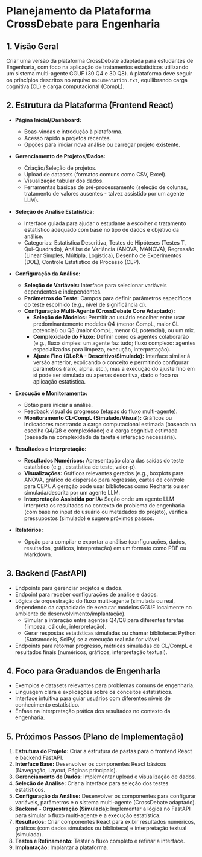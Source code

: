 # Planejamento da Plataforma CrossDebate para Engenharia

## 1. Visão Geral

Criar uma versão da plataforma CrossDebate adaptada para estudantes de Engenharia, com foco na aplicação de tratamentos estatísticos utilizando um sistema multi-agente GGUF (30 Q4 e 30 Q8). A plataforma deve seguir os princípios descritos no arquivo `Documentation.txt`, equilibrando carga cognitiva (CL) e carga computacional (CompL).

## 2. Estrutura da Plataforma (Frontend React)

- **Página Inicial/Dashboard:**
    - Boas-vindas e introdução à plataforma.
    - Acesso rápido a projetos recentes.
    - Opções para iniciar nova análise ou carregar projeto existente.

- **Gerenciamento de Projetos/Dados:**
    - Criação/Seleção de projetos.
    - Upload de datasets (formatos comuns como CSV, Excel).
    - Visualização tabular dos dados.
    - Ferramentas básicas de pré-processamento (seleção de colunas, tratamento de valores ausentes - talvez assistido por um agente LLM).

- **Seleção de Análise Estatística:**
    - Interface guiada para ajudar o estudante a escolher o tratamento estatístico adequado com base no tipo de dados e objetivo da análise.
    - Categorias: Estatística Descritiva, Testes de Hipóteses (Testes T, Qui-Quadrado), Análise de Variância (ANOVA, MANOVA), Regressão (Linear Simples, Múltipla, Logística), Desenho de Experimentos (DOE), Controle Estatístico de Processo (CEP).

- **Configuração da Análise:**
    - **Seleção de Variáveis:** Interface para selecionar variáveis dependentes e independentes.
    - **Parâmetros do Teste:** Campos para definir parâmetros específicos do teste escolhido (e.g., nível de significância α).
    - **Configuração Multi-Agente (CrossDebate Core Adaptado):**
        - **Seleção de Modelos:** Permitir ao usuário escolher entre usar predominantemente modelos Q4 (menor CompL, maior CL potencial) ou Q8 (maior CompL, menor CL potencial), ou um mix.
        - **Complexidade do Fluxo:** Definir como os agentes colaborarão (e.g., fluxo simples: um agente faz tudo; fluxo complexo: agentes especializados para limpeza, execução, interpretação).
        - **Ajuste Fino (QLoRA - Descritivo/Simulado):** Interface similar à versão anterior, explicando o conceito e permitindo configurar parâmetros (rank, alpha, etc.), mas a execução do ajuste fino em si pode ser simulada ou apenas descritiva, dado o foco na aplicação estatística.

- **Execução e Monitoramento:**
    - Botão para iniciar a análise.
    - Feedback visual do progresso (etapas do fluxo multi-agente).
    - **Monitoramento CL-CompL (Simulado/Visual):** Gráficos ou indicadores mostrando a carga computacional estimada (baseada na escolha Q4/Q8 e complexidade) e a carga cognitiva estimada (baseada na complexidade da tarefa e interação necessária).

- **Resultados e Interpretação:**
    - **Resultados Numéricos:** Apresentação clara das saídas do teste estatístico (e.g., estatística de teste, valor-p).
    - **Visualizações:** Gráficos relevantes gerados (e.g., boxplots para ANOVA, gráfico de dispersão para regressão, cartas de controle para CEP). A geração pode usar bibliotecas como Recharts ou ser simulada/descrita por um agente LLM.
    - **Interpretação Assistida por IA:** Seção onde um agente LLM interpreta os resultados no contexto do problema de engenharia (com base no input do usuário ou metadados do projeto), verifica pressupostos (simulado) e sugere próximos passos.

- **Relatórios:**
    - Opção para compilar e exportar a análise (configurações, dados, resultados, gráficos, interpretação) em um formato como PDF ou Markdown.

## 3. Backend (FastAPI)

- Endpoints para gerenciar projetos e dados.
- Endpoint para receber configurações de análise e dados.
- Lógica de orquestração do fluxo multi-agente (simulada ou real, dependendo da capacidade de executar modelos GGUF localmente no ambiente de desenvolvimento/implantação).
    - Simular a interação entre agentes Q4/Q8 para diferentes tarefas (limpeza, cálculo, interpretação).
    - Gerar respostas estatísticas simuladas ou chamar bibliotecas Python (Statsmodels, SciPy) se a execução real não for viável.
- Endpoints para retornar progresso, métricas simuladas de CL/CompL e resultados finais (numéricos, gráficos, interpretação textual).

## 4. Foco para Graduandos de Engenharia

- Exemplos e datasets relevantes para problemas comuns de engenharia.
- Linguagem clara e explicações sobre os conceitos estatísticos.
- Interface intuitiva para guiar usuários com diferentes níveis de conhecimento estatístico.
- Ênfase na interpretação prática dos resultados no contexto da engenharia.

## 5. Próximos Passos (Plano de Implementação)

1.  **Estrutura do Projeto:** Criar a estrutura de pastas para o frontend React e backend FastAPI.
2.  **Interface Base:** Desenvolver os componentes React básicos (Navegação, Layout, Páginas principais).
3.  **Gerenciamento de Dados:** Implementar upload e visualização de dados.
4.  **Seleção de Análise:** Criar a interface para seleção dos testes estatísticos.
5.  **Configuração da Análise:** Desenvolver os componentes para configurar variáveis, parâmetros e o sistema multi-agente (CrossDebate adaptado).
6.  **Backend - Orquestração (Simulada):** Implementar a lógica no FastAPI para simular o fluxo multi-agente e a execução estatística.
7.  **Resultados:** Criar componentes React para exibir resultados numéricos, gráficos (com dados simulados ou biblioteca) e interpretação textual (simulada).
8.  **Testes e Refinamento:** Testar o fluxo completo e refinar a interface.
9.  **Implantação:** Implantar a plataforma.
